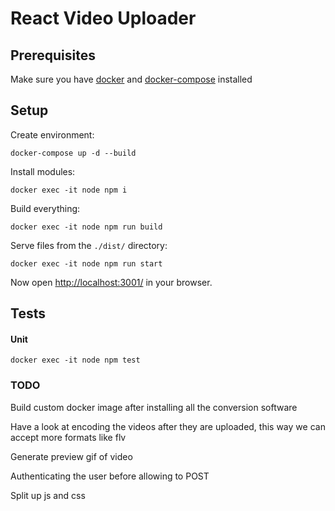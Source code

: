 # React Video Uploader

## Prerequisites
Make sure you have [docker](https://docs.docker.com/install/linux/docker-ce/ubuntu/) and [docker-compose](https://docs.docker.com/compose/install/) installed

## Setup
Create environment:
```shell script
docker-compose up -d --build
```

Install modules:
```shell script
docker exec -it node npm i
```

Build everything:
```shell script
docker exec -it node npm run build
```

Serve files from the `./dist/` directory:
```shell script
docker exec -it node npm run start
```
Now open [http://localhost:3001/](http://localhost:3001/) in your browser.

## Tests
#### Unit
```shell script
docker exec -it node npm test
```


### TODO
Build custom docker image after installing all the conversion software

Have a look at encoding the videos after they are uploaded, this way we can accept more formats like flv

Generate preview gif of video

Authenticating the user before allowing to POST

Split up js and css
